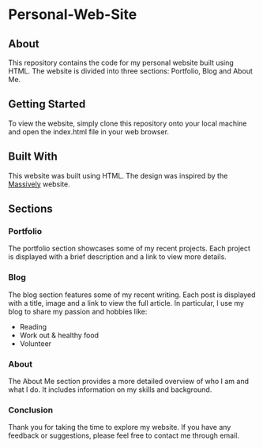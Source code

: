 # Personal-Web-Site
## About
This repository contains the code for my personal website built using HTML. The website is divided into three sections: Portfolio, Blog and About Me.

## Getting Started
To view the website, simply clone this repository onto your local machine and open the index.html file in your web browser.

## Built With
This website was built using HTML. The design was inspired by the [Massively](https://html5up.net/massively) website.

## Sections

### Portfolio
The portfolio section showcases some of my recent projects. Each project is displayed with a brief description and a link to view more details.

### Blog
The blog section features some of my recent writing. Each post is displayed with a title, image and a link to view the full article.
In particular, I use my blog to share my passion and hobbies like:
- Reading
- Work out & healthy food
- Volunteer

### About
The About Me section provides a more detailed overview of who I am and what I do. It includes information on my skills and background.

### Conclusion
Thank you for taking the time to explore my website. If you have any feedback or suggestions, please feel free to contact me through email.
